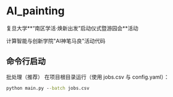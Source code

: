 # AI_painting

复旦大学**“南区学活·焕新出发”启动仪式暨游园会**活动

计算智能与创新学院"AI神笔马良"活动代码

## 命令行启动
批处理（推荐）
在项目根目录运行（使用 jobs.csv 与 config.yaml）：
```cmd
python main.py --batch jobs.csv
```
